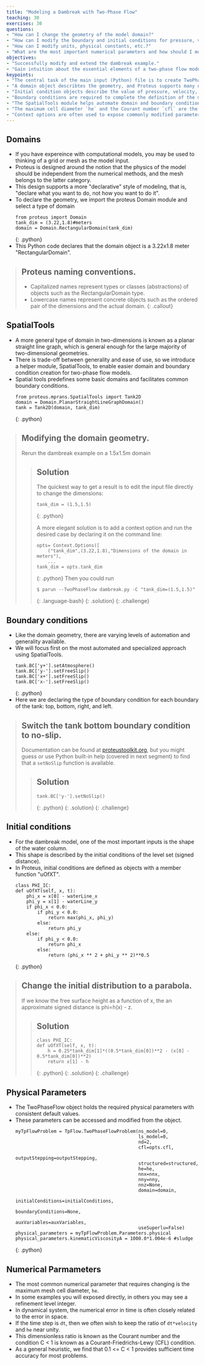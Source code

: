 ```yaml
---
title: "Modeling a Dambreak with Two-Phase Flow"
teaching: 30
exercises: 30
questions:
- "How can I change the geometry of the model domain?"
- "How can I modify the boundary and initial conditions for pressure, velocity, and water distribution?"
- "How can I modify units, physical constants, etc.?"
- "What are the most important numerical parameters and how should I modify them?"
objectives:
- "Successfully modify and extend the dambreak example."
- "Gain intuition about the essential elements of a two-phase flow model: geometry, boundary conditions, fluid distribution, and numerical methods."
keypoints:
- "The central task of the main input (Python) file is to create TwoPhaseFlowProblem object."
- "A domain object describtes the geometry, and Proteus supports many different types of domain."
- "Initial condition objects describe the value of pressure, velocity, etc. at the initial time (usually T=0)."
- "Boundary conditions are required to complete the definition of the model."
- "The SpatialTools module helps automate domain and boundary condition creation."
- "The maximum cell diameter `he` and the Courant number `cfl` are the most important numerical parameters."
- "Context options are often used to expose commonly modified parameters."
---
```

## Domains

*   If you have expereince with computational models, you may be used to thinking of a grid or mesh as the model input.
*   Proteus is designed around the notion that the physics of the model should be independent from the numerical methods, and the mesh belongs to the latter category.
*   This design supports a more "declarative" style of modeling, that is, "declare what you want to do, not how you want to do it".
*   To declare the geometry, we import the proteus Domain module and select a type of domain 
    ~~~
    from proteus import Domain
    tank_dim = (3.22,1.8)#meters
    domain = Domain.RectangularDomain(tank_dim)
    ~~~
    {: .python}
*   This Python code declares that the domain object is a 3.22x1.8 meter "RectangularDomain".

> ## Proteus naming conventions.
>
> *   Capitalized names represent types or classes (abstractions) of objects such as the RectangularDomain type.
> *   Lowercase names represent concrete objects such as the ordered pair of the dimensions and the actual domain.
{: .callout}

## SpatialTools

*   A more general type of domain in two-dimensions is known as a planar straight line graph, which is general enough for the large majority of two-dimensional geometries.
*   There is trade-off between generality and ease of use, so we introduce a helper module, SpatialTools, to enable easier domain and boundary condition creation for two-phase flow models.
*   Spatial tools predefines some basic domains and facilitates common boundary conditions.
    ~~~
    from proteus.mprans.SpatialTools import Tank2D
    domain = Domain.PlanarStraightLineGraphDomain()
    tank = Tank2D(domain, tank_dim)
    ~~~
    {: .python}

> ## Modifying the domain geometry.
>
> Rerun the dambreak example on a 1.5x1.5m domain
>
> > ## Solution
> > The quickest way to get a result is to edit the input file directly to change the dimensions:
> >
> > ~~~
> > tank_dim = (1.5,1.5) 
> > ~~~
> > {: .python}
> > 
> > A more elegant solution is to add a context option and run the desired case by declaring it on the command line:
> >
> > ~~~
> > opts= Context.Options([
> >     ("tank_dim",(3.22,1.8),"Dimensions of the domain in meters"),
> >     ...
> > tank_dim = opts.tank_dim
> > ~~~
> > {: .python}
> > Then you could run 
> > ~~~
> > $ parun --TwoPhaseFlow dambreak.py -C "tank_dim=(1.5,1.5)"
> > ~~~
> > {: .language-bash}
> {: .solution}
{: .challenge}


## Boundary conditions

*   Like the domain geometry, there are varying levels of automation and generality available.
*   We will focus first on the most automated and specialized approach using SpatialTools.
    ~~~
    tank.BC['y+'].setAtmosphere()
    tank.BC['y-'].setFreeSlip()
    tank.BC['x+'].setFreeSlip()
    tank.BC['x-'].setFreeSlip()
    ~~~
    {: .python}
*   Here we are declaring the type of boundary condition for each boundary of the tank: top, bottom, right, and left.

> ## Switch the tank bottom boundary condition to no-slip.
>
> Documentation can be found at [proteustoolkit.org](https://proteustoolkit.org), but you might guess or use Python built-in help
> (covered in next segment) to find that a `setNoSlip` function is available.
>
> > ## Solution
> > ~~~
> > tank.BC['y-'].setNoSlip()
> > ~~~
> > {: .python}
> {: .solution}
{: .challenge}

## Initial conditions

*   For the dambreak model, one of the most important inputs is the shape of the water column.
*   This shape is described by the initial conditions of the level set (signed distance).
*   In Proteus, initial conditions are defined as objects with a member function "uOfXT".
    ~~~
    class PHI_IC:
    def uOfXT(self, x, t):
        phi_x = x[0] - waterLine_x
        phi_y = x[1] - waterLine_y
        if phi_x < 0.0:
            if phi_y < 0.0:
                return max(phi_x, phi_y)
            else:
                return phi_y
        else:
            if phi_y < 0.0:
                return phi_x
            else:
                return (phi_x ** 2 + phi_y ** 2)**0.5
    ~~~
    {: .python}

> ## Change the initial distribution to a parabola.
>
> If we know the free surface height as a function of x, the an approximate
> signed distance is phi=h(x) - z.
>
> > ## Solution
> > ~~~
> > class PHI_IC:
> > def uOfXT(self, x, t):
> >     h = 0.25*tank_dim[1]*((0.5*tank_dim[0])**2 - (x[0] - 0.5*tank_dim[0])**2)
> >     return x[1] - h
> > ~~~
> > {: .python}
> {: .solution}
{: .challenge}

## Physical Parameters

*   The TwoPhaseFlow object holds the required physical parameters with consistent default values.
*   These parameters can be accessed and modified from the object.
    ~~~
    myTpFlowProblem = TpFlow.TwoPhaseFlowProblem(ns_model=0,
                                                 ls_model=0,
                                                 nd=2,
                                                 cfl=opts.cfl,
                                                 outputStepping=outputStepping,
                                                 structured=structured,
                                                 he=he,
                                                 nnx=nnx,
                                                 nny=nny,
                                                 nnz=None,
                                                 domain=domain,
                                                 initialConditions=initialConditions,
                                                 boundaryConditions=None,
                                                 auxVariables=auxVariables,
                                                 useSuperlu=False)
    physical_parameters = myTpFlowProblem.Parameters.physical
    physical_parameters.kinematicViscosityA = 1000.0*1.004e-6 #sludge
    ~~~
    {: .python}

## Numerical Parmameters

*   The most common numerical parameter that requires changing is the maximum mesh cell diameter, `he`.
*   In some examples you will exposed directly, in others you may see a refinement level integer.
*   In dynamical system, the numerical error in time is often closely related to the error in space.
*   If the time step is `dt`, then we often wish to keep the ratio of `dt*velocity` and `he` near unity.
*   This dimensionless ratio is known as the Courant number and the condition C < 1 is known as a Courant-Friedrichs-Lewy (CFL) condition.
*   As a general heuristic, we find that 0.1 <= C < 1 provides sufficient time accuracy for most problems.
